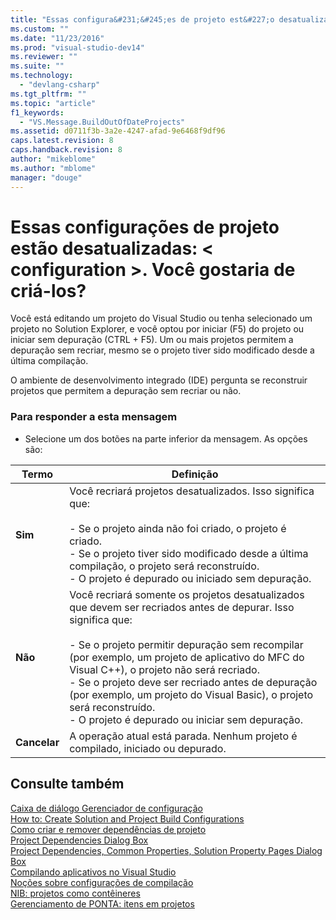 ```yaml
---
title: "Essas configura&#231;&#245;es de projeto est&#227;o desatualizadas: &lt; configuration &gt;. Voc&#234; gostaria de cri&#225;-los? | Microsoft Docs"
ms.custom: ""
ms.date: "11/23/2016"
ms.prod: "visual-studio-dev14"
ms.reviewer: ""
ms.suite: ""
ms.technology: 
  - "devlang-csharp"
ms.tgt_pltfrm: ""
ms.topic: "article"
f1_keywords: 
  - "VS.Message.BuildOutOfDateProjects"
ms.assetid: d0711f3b-3a2e-4247-afad-9e6468f9df96
caps.latest.revision: 8
caps.handback.revision: 8
author: "mikeblome"
ms.author: "mblome"
manager: "douge"
---
```

# Essas configura&#231;&#245;es de projeto est&#227;o desatualizadas: &lt; configuration &gt;. Voc&#234; gostaria de cri&#225;-los?
Você está editando um projeto do Visual Studio ou tenha selecionado um projeto no Solution Explorer, e você optou por iniciar \(F5\) do projeto ou iniciar sem depuração \(CTRL \+ F5\). Um ou mais projetos permitem a depuração sem recriar, mesmo se o projeto tiver sido modificado desde a última compilação.  
  
 O ambiente de desenvolvimento integrado \(IDE\) pergunta se reconstruir projetos que permitem a depuração sem recriar ou não.  
  
### Para responder a esta mensagem  
  
-   Selecione um dos botões na parte inferior da mensagem. As opções são:  
  
|Termo|Definição|  
|-----------|---------------|  
|**Sim**|Você recriará projetos desatualizados. Isso significa que:<br /><br /> -   Se o projeto ainda não foi criado, o projeto é criado.<br />-   Se o projeto tiver sido modificado desde a última compilação, o projeto será reconstruído.<br />-   O projeto é depurado ou iniciado sem depuração.|  
|**Não**|Você recriará somente os projetos desatualizados que devem ser recriados antes de depurar. Isso significa que:<br /><br /> -   Se o projeto permitir depuração sem recompilar \(por exemplo, um projeto de aplicativo do MFC do Visual C\+\+\), o projeto não será recriado.<br />-   Se o projeto deve ser recriado antes de depuração \(por exemplo, um projeto do Visual Basic\), o projeto será reconstruído.<br />-   O projeto é depurado ou iniciar sem depuração.|  
|**Cancelar**|A operação atual está parada. Nenhum projeto é compilado, iniciado ou depurado.|  
  
## Consulte também  
 [Caixa de diálogo Gerenciador de configuração](http://msdn.microsoft.com/pt-br/fa182dca-282e-4ae5-bf37-e155344ca18b)   
 [How to: Create Solution and Project Build Configurations](../Topic/How%20to:%20Create%20Solution%20and%20Project%20Build%20Configurations.md)   
 [Como criar e remover dependências de projeto](../Topic/How%20to:%20Create%20and%20Remove%20Project%20Dependencies.md)   
 [Project Dependencies Dialog Box](http://msdn.microsoft.com/pt-br/d66e48c3-3722-40dd-99b4-53d93cac128e)   
 [Project Dependencies, Common Properties, Solution Property Pages Dialog Box](http://msdn.microsoft.com/pt-br/2ba638fc-719c-4a79-b166-3455a4374e31)   
 [Compilando aplicativos no Visual Studio](../Topic/Compiling%20and%20Building%20in%20Visual%20Studio.md)   
 [Noções sobre configurações de compilação](../Topic/Understanding%20Build%20Configurations.md)   
 [NIB: projetos como contêineres](http://msdn.microsoft.com/pt-br/87d40f63-f487-4767-8963-64beec27ba1b)   
 [Gerenciamento de PONTA: itens em projetos](http://msdn.microsoft.com/pt-br/762e606b-7f44-4b66-97a1-e30a703654a0)
